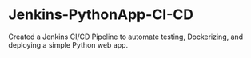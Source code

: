 # Jenkins-PythonApp-CI-CD
Created a Jenkins CI/CD Pipeline to automate testing, Dockerizing, and deploying a simple Python web app.
